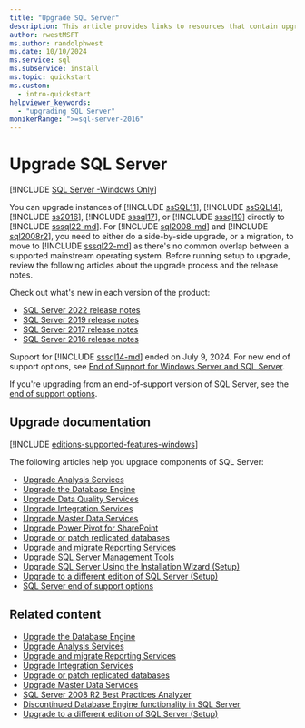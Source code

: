 ```yaml
---
title: "Upgrade SQL Server"
description: This article provides links to resources that contain upgrade information for instances of different versions of SQL Server.
author: rwestMSFT
ms.author: randolphwest
ms.date: 10/10/2024
ms.service: sql
ms.subservice: install
ms.topic: quickstart
ms.custom:
  - intro-quickstart
helpviewer_keywords:
  - "upgrading SQL Server"
monikerRange: ">=sql-server-2016"
---
```

# Upgrade SQL Server

[!INCLUDE [SQL Server -Windows Only](../../includes/applies-to-version/sql-windows-only.md)]

You can upgrade instances of [!INCLUDE [ssSQL11](../../includes/sssql11-md.md)], [!INCLUDE [ssSQL14](../../includes/sssql14-md.md)], [!INCLUDE [ss2016](../../includes/sssql16-md.md)], [!INCLUDE [sssql17](../../includes/sssql17-md.md)], or [!INCLUDE [sssql19](../../includes/sssql19-md.md)] directly to [!INCLUDE [sssql22-md](../../includes/sssql22-md.md)]. For [!INCLUDE [sql2008-md](../../includes/sql2008-md.md)] and [!INCLUDE [sql2008r2](../../includes/sql2008r2-md.md)], you need to either do a side-by-side upgrade, or a migration, to move to [!INCLUDE [sssql22-md](../../includes/sssql22-md.md)] as there's no common overlap between a supported mainstream operating system. Before running setup to upgrade, review the following articles about the upgrade process and the release notes.

Check out what's new in each version of the product:

- [SQL Server 2022 release notes](../../sql-server/sql-server-2022-release-notes.md)
- [SQL Server 2019 release notes](../../sql-server/sql-server-2019-release-notes.md)
- [SQL Server 2017 release notes](../../sql-server/sql-server-2017-release-notes.md)
- [SQL Server 2016 release notes](../../sql-server/sql-server-2016-release-notes.md)

Support for [!INCLUDE [sssql14-md](../../includes/sssql14-md.md)] ended on July 9, 2024. For new end of support options, see [End of Support for Windows Server and SQL Server](https://www.microsoft.com/sql-server/end-of-support).

If you're upgrading from an end-of-support version of SQL Server, see the [end of support options](../../sql-server/end-of-support/sql-server-end-of-support-overview.md).

## Upgrade documentation

[!INCLUDE [editions-supported-features-windows](../../includes/editions-supported-features-windows.md)]

The following articles help you upgrade components of SQL Server:

- [Upgrade Analysis Services](upgrade-analysis-services.md)
- [Upgrade the Database Engine](upgrade-database-engine.md)
- [Upgrade Data Quality Services](upgrade-data-quality-services.md)
- [Upgrade Integration Services](../../integration-services/install-windows/upgrade-integration-services.md)
- [Upgrade Master Data Services](upgrade-master-data-services.md)
- [Upgrade Power Pivot for SharePoint](upgrade-power-pivot-for-sharepoint.md)
- [Upgrade or patch replicated databases](upgrade-replicated-databases.md)
- [Upgrade and migrate Reporting Services](../../reporting-services/install-windows/upgrade-and-migrate-reporting-services.md)
- [Upgrade SQL Server Management Tools](upgrade-sql-server-management-tools.md)
- [Upgrade SQL Server Using the Installation Wizard (Setup)](upgrade-sql-server-using-the-installation-wizard-setup.md)
- [Upgrade to a different edition of SQL Server (Setup)](upgrade-to-a-different-edition-of-sql-server-setup.md)
- [SQL Server end of support options](../../sql-server/end-of-support/sql-server-end-of-support-overview.md)

## Related content

- [Upgrade the Database Engine](upgrade-database-engine.md)
- [Upgrade Analysis Services](upgrade-analysis-services.md)
- [Upgrade and migrate Reporting Services](../../reporting-services/install-windows/upgrade-and-migrate-reporting-services.md)
- [Upgrade Integration Services](../../integration-services/install-windows/upgrade-integration-services.md)
- [Upgrade or patch replicated databases](upgrade-replicated-databases.md)
- [Upgrade Master Data Services](upgrade-master-data-services.md)
- [SQL Server 2008 R2 Best Practices Analyzer](https://www.microsoft.com/download/details.aspx?id=436)
- [Discontinued Database Engine functionality in SQL Server](../discontinued-database-engine-functionality-in-sql-server.md)
- [Upgrade to a different edition of SQL Server (Setup)](upgrade-to-a-different-edition-of-sql-server-setup.md)
